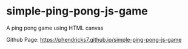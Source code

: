 # simple-ping-pong-js-game
A ping pong game using HTML canvas

Github Page: https://phendricks7.github.io/simple-ping-pong-js-game